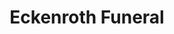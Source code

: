 ---
title: "Eckenroth Funeral"
url: /terre-hill/eckenroth-funeral-east-main-street/
shop: Bestattungen
---